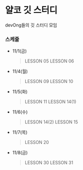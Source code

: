 # 얄코 깃 스터디
devOng들의 깃 스터디 모임

### 스케줄 

- 11/1(금)
   > LESSON 05
   > LESSON 06
- 11/4(월)
   > LESSON 09
   > LESSON 10
- 11/5(화)
   > LESSON 11
   > LESSON 14(1)
- 11/6(수)
   > LESSON 14(2)
   > LESSON 15
- 11/7(목)
   > LESSON 20
- 11/8(금)
   > LESSON 30
   > LESSON 31

